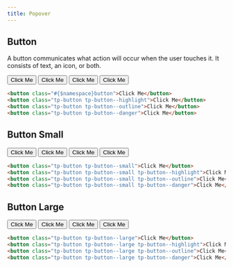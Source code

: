 ```yaml
---
title: Popover
---
```


## Button

A button communicates what action will occur when the user touches it. It consists of text, an icon, or both.

<div class="example example--white">
    <button class="tp-button">Click Me</button>
    <button class="tp-button tp-button--highlight">Click Me</button>
    <button class="tp-button tp-button--outline">Click Me</button>
    <button class="tp-button tp-button--danger">Click Me</button>
</div>

```html
<button class="#{$namespace}button">Click Me</button>
<button class="tp-button tp-button--highlight">Click Me</button>
<button class="tp-button tp-button--outline">Click Me</button>
<button class="tp-button tp-button--danger">Click Me</button>
```

## Button Small

<div class="example example--white">
    <button class="tp-button tp-button--small">Click Me</button>
    <button class="tp-button tp-button--small tp-button--highlight">Click Me</button>
    <button class="tp-button tp-button--small tp-button--outline">Click Me</button>
    <button class="tp-button tp-button--small tp-button--danger">Click Me</button>
</div>

```html
<button class="tp-button tp-button--small">Click Me</button>
<button class="tp-button tp-button--small tp-button--highlight">Click Me</button>
<button class="tp-button tp-button--small tp-button--outline">Click Me</button>
<button class="tp-button tp-button--small tp-button--danger">Click Me</button>
```

## Button Large

<div class="example example--white">
    <button class="tp-button tp-button--large">Click Me</button>
    <button class="tp-button tp-button--large tp-button--highlight">Click Me</button>
    <button class="tp-button tp-button--large tp-button--outline">Click Me</button>
    <button class="tp-button tp-button--large tp-button--danger">Click Me</button>
</div>

```html
<button class="tp-button tp-button--large">Click Me</button>
<button class="tp-button tp-button--large tp-button--highlight">Click Me</button>
<button class="tp-button tp-button--large tp-button--outline">Click Me</button>
<button class="tp-button tp-button--large tp-button--danger">Click Me</button>
```
